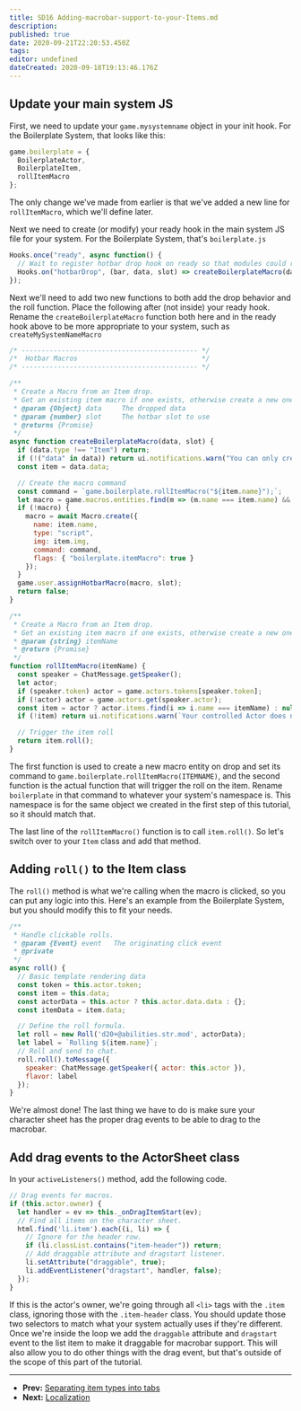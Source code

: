 ```yaml
---
title: SD16 Adding-macrobar-support-to-your-Items.md
description:
published: true
date: 2020-09-21T22:20:53.450Z
tags:
editor: undefined
dateCreated: 2020-09-18T19:13:46.176Z
---
```


## Update your main system JS

First, we need to update your <!-- {% raw %} -->`game.mysystemname`<!-- {% endraw %} --> object in your init hook. For the Boilerplate System, that looks like this:

<!--- {% raw %} --->

```js
game.boilerplate = {
  BoilerplateActor,
  BoilerplateItem,
  rollItemMacro
};
```

<!--- {% endraw %} --->

The only change we've made from earlier is that we've added a new line for <!-- {% raw %} -->`rollItemMacro`<!-- {% endraw %} -->, which we'll define later.

Next we need to create (or modify) your ready hook in the main system JS file for your system. For the Boilerplate System, that's <!-- {% raw %} -->`boilerplate.js`

<!--- {% raw %} --->

```js
Hooks.once("ready", async function() {
  // Wait to register hotbar drop hook on ready so that modules could register earlier if they want to
  Hooks.on("hotbarDrop", (bar, data, slot) => createBoilerplateMacro(data, slot));
});
```

<!--- {% endraw %} --->

Next we'll need to add two new functions to both add the drop behavior and the roll function. Place the following after (not inside) your ready hook. Rename the <!-- {% raw %} -->`createBoilerplateMacro`<!-- {% endraw %} --> function both here and in the ready hook above to be more appropriate to your system, such as <!-- {% raw %} -->`createMySystemNameMacro`

<!--- {% raw %} --->

```js
/* -------------------------------------------- */
/*  Hotbar Macros                               */
/* -------------------------------------------- */

/**
 * Create a Macro from an Item drop.
 * Get an existing item macro if one exists, otherwise create a new one.
 * @param {Object} data     The dropped data
 * @param {number} slot     The hotbar slot to use
 * @returns {Promise}
 */
async function createBoilerplateMacro(data, slot) {
  if (data.type !== "Item") return;
  if (!("data" in data)) return ui.notifications.warn("You can only create macro buttons for owned Items");
  const item = data.data;

  // Create the macro command
  const command = `game.boilerplate.rollItemMacro("${item.name}");`;
  let macro = game.macros.entities.find(m => (m.name === item.name) && (m.command === command));
  if (!macro) {
    macro = await Macro.create({
      name: item.name,
      type: "script",
      img: item.img,
      command: command,
      flags: { "boilerplate.itemMacro": true }
    });
  }
  game.user.assignHotbarMacro(macro, slot);
  return false;
}

/**
 * Create a Macro from an Item drop.
 * Get an existing item macro if one exists, otherwise create a new one.
 * @param {string} itemName
 * @return {Promise}
 */
function rollItemMacro(itemName) {
  const speaker = ChatMessage.getSpeaker();
  let actor;
  if (speaker.token) actor = game.actors.tokens[speaker.token];
  if (!actor) actor = game.actors.get(speaker.actor);
  const item = actor ? actor.items.find(i => i.name === itemName) : null;
  if (!item) return ui.notifications.warn(`Your controlled Actor does not have an item named ${itemName}`);

  // Trigger the item roll
  return item.roll();
}
```

<!--- {% endraw %} --->

The first function is used to create a new macro entity on drop and set its command to <!-- {% raw %} -->`game.boilerplate.rollItemMacro(ITEMNAME)`<!-- {% endraw %} -->, and the second function is the actual function that will trigger the roll on the item. Rename <!-- {% raw %} -->`boilerplate`<!-- {% endraw %} --> in that command to whatever your system's namespace is. This namespace is for the same object we created in the first step of this tutorial, so it should match that.

The last line of the <!-- {% raw %} -->`rollItemMacro()`<!-- {% endraw %} --> function is to call <!-- {% raw %} -->`item.roll()`<!-- {% endraw %} -->. So let's switch over to your <!-- {% raw %} -->`Item`<!-- {% endraw %} --> class and add that method.

## Adding <!-- {% raw %} -->`roll()`<!-- {% endraw %} --> to the Item class

The <!-- {% raw %} -->`roll()`<!-- {% endraw %} --> method is what we're calling when the macro is clicked, so you can put any logic into this. Here's an example from the Boilerplate System, but you should modify this to fit your needs.

<!--- {% raw %} --->

```js
/**
 * Handle clickable rolls.
 * @param {Event} event   The originating click event
 * @private
 */
async roll() {
  // Basic template rendering data
  const token = this.actor.token;
  const item = this.data;
  const actorData = this.actor ? this.actor.data.data : {};
  const itemData = item.data;

  // Define the roll formula.
  let roll = new Roll('d20+@abilities.str.mod', actorData);
  let label = `Rolling ${item.name}`;
  // Roll and send to chat.
  roll.roll().toMessage({
    speaker: ChatMessage.getSpeaker({ actor: this.actor }),
    flavor: label
  });
}
```

<!--- {% endraw %} --->

We're almost done! The last thing we have to do is make sure your character sheet has the proper drag events to be able to drag to the macrobar.

## Add drag events to the ActorSheet class

In your <!-- {% raw %} -->`activeListeners()`<!-- {% endraw %} --> method, add the following code.

<!--- {% raw %} --->

```js
// Drag events for macros.
if (this.actor.owner) {
  let handler = ev => this._onDragItemStart(ev);
  // Find all items on the character sheet.
  html.find('li.item').each((i, li) => {
    // Ignore for the header row.
    if (li.classList.contains("item-header")) return;
    // Add draggable attribute and dragstart listener.
    li.setAttribute("draggable", true);
    li.addEventListener("dragstart", handler, false);
  });
}
```

<!--- {% endraw %} --->

If this is the actor's owner, we're going through all <!-- {% raw %} -->`<li>`<!-- {% endraw %} --> tags with the <!-- {% raw %} -->`.item`<!-- {% endraw %} --> class, ignoring those with the <!-- {% raw %} -->`.item-header`<!-- {% endraw %} --> class. You should update those two selectors to match what your system actually uses if they're different. Once we're inside the loop we add the <!-- {% raw %} -->`draggable`<!-- {% endraw %} --> attribute and <!-- {% raw %} -->`dragstart`<!-- {% endraw %} --> event to the list item to make it draggable for macrobar support. This will also allow you to do other things with the drag event, but that's outside of the scope of this part of the tutorial.

---

* **Prev:** [Separating item types into tabs](https://foundry-vtt-community.github.io/wiki/SD11.4-Separating-item-types-into-tabs)
* **Next:** [Localization](https://foundry-vtt-community.github.io/wiki/SD-13.0-Localization/)